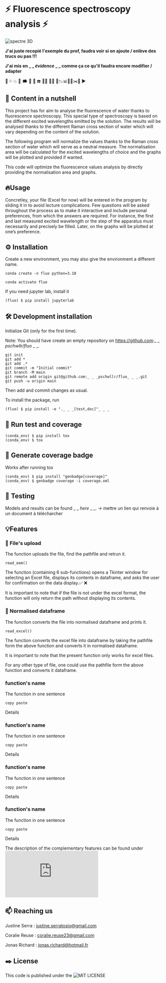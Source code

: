 # ⚡ Fluorescence spectroscopy analysis ⚡

![spectre 3D](https://github.com/jojorichard/Fluorescence_Raman_normalisation/assets/160879372/894e23a3-ff94-4a60-85b4-d2d7a1648a05)

**J'ai juste recopié l'exemple du prof, faudra voir si on ajoute / enlève des trucs ou pas !!!**

**J'ai mis en _ _ _évidence_ _ _ comme ça ce qu'il faudra encore modifier / adapter**

💫 💦 💥 💯 🗯️ 🧭 🚨 ☎️ 👩‍💻 👨‍💻
📝📉📊📌📍✂️📏 ▶

## 🎯 Content in a nutshell
This project has for aim to analyse the fluorescence of water thanks to fluorescence spectroscopy. This special type of spectroscopy is based on the different excited wavelengths emitted by the solution. The results will be analysed thanks to the different Raman cross section of water which will vary depending on the content of the solution. 

The following program will normalize the values thanks to the Raman cross section of water which will serve as a neutral measure. The normalisation area will be calculated for the excited wavelengths of choice and the graphs will be plotted and provided if wanted. 

This code will optimize the fluorescence values analysis by directly providing the normalisation area and graphs. 
## 🔥Usage
Concretley, your file (Excel for now) will be entered in the program by sliding it in to avoid lecture complications. Few questions will be asked throughout the process as to make it interactive and include personal preferences, from which the answers are required. For instance, the first and last measured excited wavelength or the step of the apparatus must necessarily and precisely be filled. Later, on the graphs will be plotted at one’s preference.  
## ⚙️ Installation
Create a new environment, you may also give the environment a different name.
```
conda create -n fluo python=3.10 
```
```
conda activate fluo
```
If you need jupyter lab, install it

```
(fluo) $ pip install jupyterlab
```
## 🛠️ Development installation
Initialize Git (only for the first time).

Note: You should have create an empty repository on https://github.com:_ _ _pschwllr/fluo_ _ _.
```
git init
git add * 
git add .*
git commit -m "Initial commit" 
git branch -M main
git remote add origin git@github.com:_ _ _pschwllr/fluo_ _ _.git 
git push -u origin main
```
Then add and commit changes as usual.

To install the package, run
```
(fluo) $ pip install -e "._ _ _[test,doc]"_ _ _
```
## 🔎 Run test and coverage
```
(conda_env) $ pip install tox
(conda_env) $ tox
```
## 🔌 Generate coverage badge
Works after running tox
```
(conda_env) $ pip install "genbadge[coverage]"
(conda_env) $ genbadge coverage -i coverage.xml
```
## 📄 Testing
Models and results can be found _ _ _here_ _ _. -> mettre un lien qui renvoie à un document à télécharcher
## 💡Features


### 💫 File's upload 
The function uploads the file, find the pathfile and retrun it.
```
read_eem()
```   
The function (containing 6 sub-functions) opens a Tkinter window for selecting an Excel file, displays its contents in dataframe, 
and asks the user for confirmation on the data display.✅ ❌

It is important to note that if the file is not under the excel format, the function will only return the path without displaying its contents.

### 🔭 Normalised dataframe
The function converts the file into normalised dataframe and prints it.
```
read_excel()
```
The function converts the excel file into dataframe by taking the pathfile form the above function and converts it in normalised dataframe.

It is important to note that the present function only works  for excel files.

For any other type of file, one could use the pathfile form the above function and converts it dataframe. 

### function's name
The function in one sentence
```
copy paste
```
Details
### function's name
The function in one sentence
```
copy paste
```
Details
### function's name
The function in one sentence
```
copy paste
```
Details
### function's name
The function in one sentence
```
copy paste
```
Details

The description of the complementary features can be found under ![features description](https://github.com/jojorichard/Fluorescence_Raman_normalisation/blob/main/Docs.md)
## 📫 Reaching us 
Justine Serra : justine.serratosio@gmail.com

Coralie Reuse : coralie.reuse23@gmail.com

Jonas Richard : jonas.richard@hotmail.fr
## ✒️ License
This code is published under the ![MIT LICENSE](https://github.com/jojorichard/Fluorescence_Raman_normalisation/blob/main/LICENSE)
